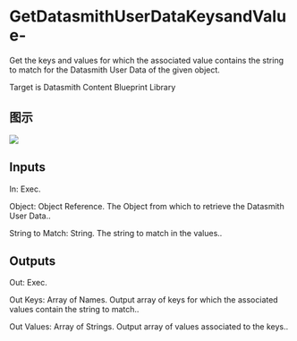 # GetDatasmithUserDataKeysandValue-

Get the keys and values for which the associated value contains the string to match for the Datasmith User Data of the given object.

Target is Datasmith Content Blueprint Library

## 图示

![]($-20221218-18410094.png)

## Inputs

In: Exec.

Object: Object Reference. The Object from which to retrieve the Datasmith User Data..

String to Match: String. The string to match in the values..  

## Outputs

Out: Exec.

Out Keys: Array of Names. Output array of keys for which the associated values contain the string to match..

Out Values: Array of Strings. Output array of values associated to the keys..

